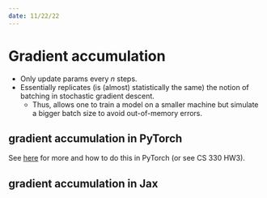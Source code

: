 ```yaml
---
date: 11/22/22
---
```


# Gradient accumulation 

- Only update params every $n$ steps. 
- Essentially replicates (is (almost) statistically the same) the notion of batching in stochastic gradient descent.  
  - Thus, allows one to train a model on a smaller machine but simulate a bigger batch size to avoid out-of-memory errors. 



## gradient accumulation in PyTorch 

See [here](https://kozodoi.me/python/deep%20learning/pytorch/tutorial/2021/02/19/gradient-accumulation.html) for more and how to do this in PyTorch (or see CS 330 HW3). 


## gradient accumulation in Jax 

